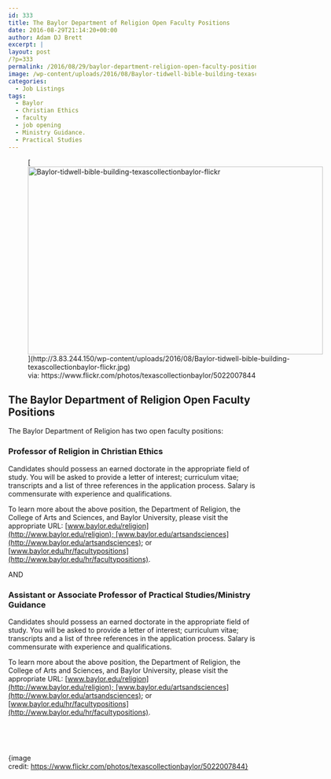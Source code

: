 ```yaml
---
id: 333
title: The Baylor Department of Religion Open Faculty Positions
date: 2016-08-29T21:14:20+00:00
author: Adam DJ Brett
excerpt: |
layout: post
/?p=333
permalink: /2016/08/29/baylor-department-religion-open-faculty-positions/
image: /wp-content/uploads/2016/08/Baylor-tidwell-bible-building-texascollectionbaylor-flickr.jpg
categories:
  - Job Listings
tags:
  - Baylor
  - Christian Ethics
  - faculty
  - job opening
  - Ministry Guidance.
  - Practical Studies
---
```

<figure id="attachment_334" aria-describedby="caption-attachment-334" style="width: 600px" class="wp-caption aligncenter">[<img class="wp-image-334 size-large" src="http://nabpr.org/wp-content/uploads/2016/08/Baylor-tidwell-bible-building-texascollectionbaylor-flickr-1024x652.jpg" alt="Baylor-tidwell-bible-building-texascollectionbaylor-flickr" width="600" height="382" srcset="http://3.83.244.150/wp-content/uploads/2016/08/Baylor-tidwell-bible-building-texascollectionbaylor-flickr.jpg 1024w, http://3.83.244.150/wp-content/uploads/2016/08/Baylor-tidwell-bible-building-texascollectionbaylor-flickr-300x191.jpg 300w, http://3.83.244.150/wp-content/uploads/2016/08/Baylor-tidwell-bible-building-texascollectionbaylor-flickr-768x489.jpg 768w" sizes="(max-width: 600px) 100vw, 600px" />](http://3.83.244.150/wp-content/uploads/2016/08/Baylor-tidwell-bible-building-texascollectionbaylor-flickr.jpg)<figcaption id="caption-attachment-334" class="wp-caption-text">via: https://www.flickr.com/photos/texascollectionbaylor/5022007844</figcaption></figure> 

## The Baylor Department of Religion Open Faculty Positions

The Baylor Department of Religion has two open faculty positions:

### Professor of Religion in Christian Ethics

Candidates should possess an earned doctorate in the appropriate field of study. You will be asked to provide a letter of interest; curriculum vitae; transcripts and a list of three references in the application process. Salary is commensurate with experience and qualifications.

To learn more about the above position, the Department of Religion, the College of Arts and Sciences, and Baylor University, please visit the appropriate URL: [www.baylor.edu/religion](http://www.baylor.edu/religion); [www.baylor.edu/artsandsciences](http://www.baylor.edu/artsandsciences); or [www.baylor.edu/hr/facultypositions](http://www.baylor.edu/hr/facultypositions).

AND

### Assistant or Associate Professor of Practical Studies/Ministry Guidance

Candidates should possess an earned doctorate in the appropriate field of study. You will be asked to provide a letter of interest; curriculum vitae; transcripts and a list of three references in the application process. Salary is commensurate with experience and qualifications.

To learn more about the above position, the Department of Religion, the College of Arts and Sciences, and Baylor University, please visit the appropriate URL: [www.baylor.edu/religion](http://www.baylor.edu/religion); [www.baylor.edu/artsandsciences](http://www.baylor.edu/artsandsciences); or [www.baylor.edu/hr/facultypositions](http://www.baylor.edu/hr/facultypositions).

&nbsp;

&nbsp;

{image credit: https://www.flickr.com/photos/texascollectionbaylor/5022007844}